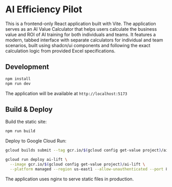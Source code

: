 # AI Efficiency Pilot

This is a frontend-only React application built with Vite. The application serves as an AI Value Calculator that helps users calculate the business value and ROI of AI training for both individuals and teams. It features a modern, tabbed interface with separate calculators for individual and team scenarios, built using shadcn/ui components and following the exact calculation logic from provided Excel specifications.

## Development

```bash
npm install
npm run dev
```

The application will be available at `http://localhost:5173`

## Build & Deploy

Build the static site:
```bash
npm run build
```

Deploy to Google Cloud Run:
```bash
gcloud builds submit --tag gcr.io/$(gcloud config get-value project)/ai-lift

gcloud run deploy ai-lift \
  --image gcr.io/$(gcloud config get-value project)/ai-lift \
  --platform managed --region us-east1 --allow-unauthenticated --port 8080
```

The application uses nginx to serve static files in production.